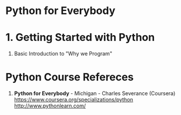 #   Python for Everybody	

#  1. Getting Started with Python
1.  Basic Introduction to "Why we Program"

#  Python Course Refereces
1.  **Python for Everybody** - Michigan - Charles Severance (Coursera)   
    https://www.coursera.org/specializations/python
	http://www.pythonlearn.com/